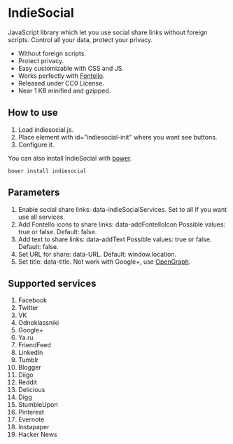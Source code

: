 # IndieSocial
JavaScript library which let you use social share links without foreign scripts. Control all your data, protect your privacy.
* Without foreign scripts.
* Protect privacy.
* Easy customizable with CSS and JS.
* Works perfectly with [Fontello](http://fontello.com/).
* Released under CC0 License.
* Near 1 KB minified and gzipped.

## How to use
1. Load indiesocial.js.
2. Place element with id="indiesocial-init" where you want see buttons.
3. Configure it.

You can also install IndieSocial with [bower](http://bower.io).

    bower install indiesocial

## Parameters
1. Enable social share links: data-indieSocialServices. Set to all if you want use all services.
2. Add Fontello icons to share links: data-addFontelloIcon Possible values: true or false. Default: false.
3. Add text to share links: data-addText Possible values: true or false. Default: false.
4. Set URL for share: data-URL. Default: window.location.
5. Set title: data-title. Not work with Google+, use [OpenGraph](http://ogp.me/).

## Supported services
1. Facebook
2. Twitter
3. VK
4. Odnoklassniki
5. Google+
6. Ya.ru
7. FriendFeed
8. LinkedIn
9. Tumblr
10. Blogger
11. Diigo
12. Reddit
13. Delicious
14. Digg
15. StumbleUpon
16. Pinterest
17. Evernote
18. Instapaper
19. Hacker News

